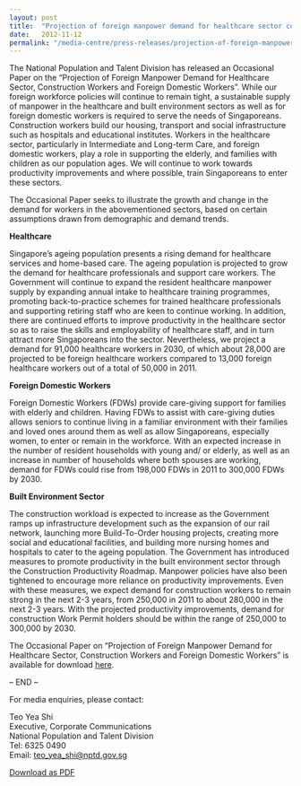 ```yaml
---
layout: post
title:  "Projection of foreign manpower demand for healthcare sector construction workers and foreign domestic workers"
date:   2012-11-12
permalink: "/media-centre/press-releases/projection-of-foreign-manpower-demand-for-healthcare-sector-construction-workers-and-foreign-domestic-workers"
---
```


The National Population and Talent Division has released an Occasional Paper on the “Projection of Foreign Manpower Demand for Healthcare Sector, Construction Workers and Foreign Domestic Workers”. While our foreign workforce policies will continue to remain tight, a sustainable supply of manpower in the healthcare and built environment sectors as well as for foreign domestic workers is required to serve the needs of Singaporeans. Construction workers build our housing, transport and social infrastructure such as hospitals and educational institutes. Workers in the healthcare sector, particularly in Intermediate and Long-term Care, and foreign domestic workers, play a role in supporting the elderly, and families with children as our population ages. We will continue to work towards productivity improvements and where possible, train Singaporeans to enter these sectors.

The Occasional Paper seeks to illustrate the growth and change in the demand for workers in the abovementioned sectors, based on certain assumptions drawn from demographic and demand trends.

**Healthcare**

Singapore’s ageing population presents a rising demand for healthcare services and home-based care. The ageing population is projected to grow the demand for healthcare professionals and support care workers. The Government will continue to expand the resident healthcare manpower supply by expanding annual intake to healthcare training programmes, promoting back-to-practice schemes for trained healthcare professionals and supporting retiring staff who are keen to continue working. In addition, there are continued efforts to improve productivity in the healthcare sector so as to raise the skills and employability of healthcare staff, and in turn attract more Singaporeans into the sector. Nevertheless, we project a demand for 91,000 healthcare workers in 2030, of which about 28,000 are projected to be foreign healthcare workers compared to 13,000 foreign healthcare workers out of a total of 50,000 in 2011.

**Foreign Domestic Workers**

Foreign Domestic Workers (FDWs) provide care-giving support for families with elderly and children. Having FDWs to assist with care-giving duties allows seniors to continue living in a familiar environment with their families and loved ones around them as well as allow Singaporeans, especially women, to enter or remain in the workforce. With an expected increase in the number of resident households with young and/ or elderly, as well as an increase in number of households where both spouses are working, demand for FDWs could rise from 198,000 FDWs in 2011 to 300,000 FDWs by 2030.

**Built Environment Sector**

The construction workload is expected to increase as the Government ramps up infrastructure development such as the expansion of our rail network, launching more Build-To-Order housing projects, creating more social and educational facilities, and building more nursing homes and hospitals to cater to the ageing population. The Government has introduced measures to promote productivity in the built environment sector through the Construction Productivity Roadmap. Manpower policies have also been tightened to encourage more reliance on productivity improvements. Even with these measures, we expect demand for construction workers to remain strong in the next 2-3 years, from 250,000 in 2011 to about 280,000 in the next 2-3 years. With the projected productivity improvements, demand for construction Work Permit holders should be within the range of 250,000 to 300,000 by 2030.

The Occasional Paper on “Projection of Foreign Manpower Demand for Healthcare Sector, Construction Workers and Foreign Domestic Workers” is available for download [here](https://github.com/isomerpages/isomerpages-stratgroup/raw/master/images/Press%20Release%20images/PDFs/occasional-paper-projection-of-foreign-manpower-demand-healthcare-construction-foreign-domestic-workers.pdf).

– END –

For media enquiries, please contact:

Teo Yea Shi   
Executive, Corporate Communications   
National Population and Talent Division   
Tel: 6325 0490   
Email: teo_yea_shi@nptd.gov.sg  

[Download as PDF](https://github.com/isomerpages/isomerpages-stratgroup/raw/master/images/Press%20Release%20images/PDFs/projection-of-foreign-manpower-demand-for-healthcare-sector-construction-workers-and-foreign-domestic-workers.pdf)
